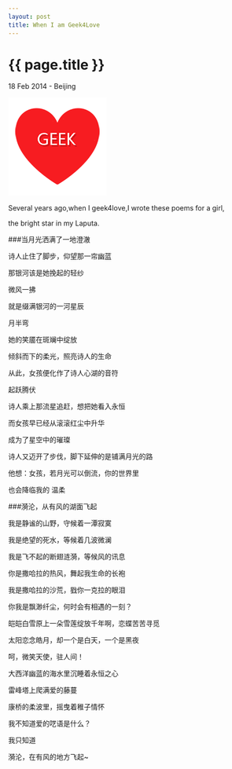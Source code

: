 ```yaml
---
layout: post
title: When I am Geek4Love
---
```


{{ page.title }}
================

<p class="meta">18 Feb 2014 - Beijing</p>

![Alt text](/images/geek4love.png)

Several years ago,when I geek4love,I wrote these poems for a girl,

the bright star in my Laputa.

###当月光洒满了一地澄澈

诗人止住了脚步，仰望那一帘幽蓝

那银河该是她挽起的轻纱

微风一拂

就是缀满银河的一河星辰

月半弯

她的笑靥在斑斓中绽放

倾斜而下的柔光，照亮诗人的生命

从此，女孩便化作了诗人心湖的音符

起跃腾伏

诗人乘上那流星追赶，想把她看入永恒

而女孩早已经从滚滚红尘中升华

成为了星空中的璀璨

诗人又迈开了步伐，脚下延伸的是铺满月光的路

他想：女孩，若月光可以倒流，你的世界里

也会降临我的 温柔


###漪沦，从有风的湖面飞起

我是静谧的山野，守候着一潭寂寞

我是绝望的死水，等候着几波微澜

我是飞不起的断翅涟漪，等候风的讯息

你是撒哈拉的热风，舞起我生命的长袍

我是撒哈拉的沙荒，戥你一克拉的眼泪

你我是飘渺纤尘，何时会有相遇的一刻？

皑皑白雪原上一朵雪莲绽放千年啊，恋蝶苦苦寻觅

太阳恋念皓月，却一个是白天，一个是黑夜

呵，微笑天使，驻人间！

大西洋幽蓝的海水里沉睡着永恒之心

雷峰塔上爬满爱的藤蔓

康桥的柔波里，摇曳着稚子情怀

我不知道爱的呓语是什么？

我只知道

漪沦，在有风的地方飞起~

